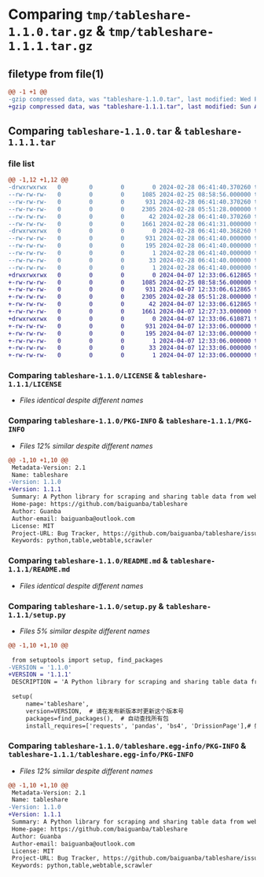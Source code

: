 # Comparing `tmp/tableshare-1.1.0.tar.gz` & `tmp/tableshare-1.1.1.tar.gz`

## filetype from file(1)

```diff
@@ -1 +1 @@
-gzip compressed data, was "tableshare-1.1.0.tar", last modified: Wed Feb 28 06:41:40 2024, max compression
+gzip compressed data, was "tableshare-1.1.1.tar", last modified: Sun Apr  7 12:33:06 2024, max compression
```

## Comparing `tableshare-1.1.0.tar` & `tableshare-1.1.1.tar`

### file list

```diff
@@ -1,12 +1,12 @@
-drwxrwxrwx   0        0        0        0 2024-02-28 06:41:40.370260 tableshare-1.1.0/
--rw-rw-rw-   0        0        0     1085 2024-02-25 08:58:56.000000 tableshare-1.1.0/LICENSE
--rw-rw-rw-   0        0        0      931 2024-02-28 06:41:40.370260 tableshare-1.1.0/PKG-INFO
--rw-rw-rw-   0        0        0     2305 2024-02-28 05:51:28.000000 tableshare-1.1.0/README.md
--rw-rw-rw-   0        0        0       42 2024-02-28 06:41:40.370260 tableshare-1.1.0/setup.cfg
--rw-rw-rw-   0        0        0     1661 2024-02-28 06:41:31.000000 tableshare-1.1.0/setup.py
-drwxrwxrwx   0        0        0        0 2024-02-28 06:41:40.368260 tableshare-1.1.0/tableshare.egg-info/
--rw-rw-rw-   0        0        0      931 2024-02-28 06:41:40.000000 tableshare-1.1.0/tableshare.egg-info/PKG-INFO
--rw-rw-rw-   0        0        0      195 2024-02-28 06:41:40.000000 tableshare-1.1.0/tableshare.egg-info/SOURCES.txt
--rw-rw-rw-   0        0        0        1 2024-02-28 06:41:40.000000 tableshare-1.1.0/tableshare.egg-info/dependency_links.txt
--rw-rw-rw-   0        0        0       33 2024-02-28 06:41:40.000000 tableshare-1.1.0/tableshare.egg-info/requires.txt
--rw-rw-rw-   0        0        0        1 2024-02-28 06:41:40.000000 tableshare-1.1.0/tableshare.egg-info/top_level.txt
+drwxrwxrwx   0        0        0        0 2024-04-07 12:33:06.612865 tableshare-1.1.1/
+-rw-rw-rw-   0        0        0     1085 2024-02-25 08:58:56.000000 tableshare-1.1.1/LICENSE
+-rw-rw-rw-   0        0        0      931 2024-04-07 12:33:06.612865 tableshare-1.1.1/PKG-INFO
+-rw-rw-rw-   0        0        0     2305 2024-02-28 05:51:28.000000 tableshare-1.1.1/README.md
+-rw-rw-rw-   0        0        0       42 2024-04-07 12:33:06.612865 tableshare-1.1.1/setup.cfg
+-rw-rw-rw-   0        0        0     1661 2024-04-07 12:27:33.000000 tableshare-1.1.1/setup.py
+drwxrwxrwx   0        0        0        0 2024-04-07 12:33:06.610871 tableshare-1.1.1/tableshare.egg-info/
+-rw-rw-rw-   0        0        0      931 2024-04-07 12:33:06.000000 tableshare-1.1.1/tableshare.egg-info/PKG-INFO
+-rw-rw-rw-   0        0        0      195 2024-04-07 12:33:06.000000 tableshare-1.1.1/tableshare.egg-info/SOURCES.txt
+-rw-rw-rw-   0        0        0        1 2024-04-07 12:33:06.000000 tableshare-1.1.1/tableshare.egg-info/dependency_links.txt
+-rw-rw-rw-   0        0        0       33 2024-04-07 12:33:06.000000 tableshare-1.1.1/tableshare.egg-info/requires.txt
+-rw-rw-rw-   0        0        0        1 2024-04-07 12:33:06.000000 tableshare-1.1.1/tableshare.egg-info/top_level.txt
```

### Comparing `tableshare-1.1.0/LICENSE` & `tableshare-1.1.1/LICENSE`

 * *Files identical despite different names*

### Comparing `tableshare-1.1.0/PKG-INFO` & `tableshare-1.1.1/PKG-INFO`

 * *Files 12% similar despite different names*

```diff
@@ -1,10 +1,10 @@
 Metadata-Version: 2.1
 Name: tableshare
-Version: 1.1.0
+Version: 1.1.1
 Summary: A Python library for scraping and sharing table data from web pages.
 Home-page: https://github.com/baiguanba/tableshare
 Author: Guanba
 Author-email: baiguanba@outlook.com
 License: MIT
 Project-URL: Bug Tracker, https://github.com/baiguanba/tableshare/issues
 Keywords: python,table,webtable,scrawler
```

### Comparing `tableshare-1.1.0/README.md` & `tableshare-1.1.1/README.md`

 * *Files identical despite different names*

### Comparing `tableshare-1.1.0/setup.py` & `tableshare-1.1.1/setup.py`

 * *Files 5% similar despite different names*

```diff
@@ -1,10 +1,10 @@
 
 from setuptools import setup, find_packages
-VERSION = '1.1.0'
+VERSION = '1.1.1'
 DESCRIPTION = 'A Python library for scraping and sharing table data from web pages.'
 
 setup(
     name='tableshare',
     version=VERSION,  # 请在发布新版本时更新这个版本号
     packages=find_packages(),  # 自动查找所有包
     install_requires=['requests', 'pandas', 'bs4', 'DrissionPage'],# 如果有其他依赖，请在这里添加
```

### Comparing `tableshare-1.1.0/tableshare.egg-info/PKG-INFO` & `tableshare-1.1.1/tableshare.egg-info/PKG-INFO`

 * *Files 12% similar despite different names*

```diff
@@ -1,10 +1,10 @@
 Metadata-Version: 2.1
 Name: tableshare
-Version: 1.1.0
+Version: 1.1.1
 Summary: A Python library for scraping and sharing table data from web pages.
 Home-page: https://github.com/baiguanba/tableshare
 Author: Guanba
 Author-email: baiguanba@outlook.com
 License: MIT
 Project-URL: Bug Tracker, https://github.com/baiguanba/tableshare/issues
 Keywords: python,table,webtable,scrawler
```

